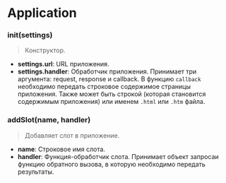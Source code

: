 # Application

### init(settings)
> Конструктор.

* **settings.url**: URL приложения.
* **settings.handler**: Обработчик приложения. Принимает три аргумента: request, response и callback. В функцию `callback` необходимо передать строковое содержимое страницы приложения. Также может быть строкой (которая становится содержимым приложения) или именем `.html` или `.htm` файла.

### addSlot(name, handler)
> Добавляет слот в приложение.

* **name**: Строковое имя слота.
* **handler**: Функция-обработчик слота. Принимает объект запросаи функцию обратного вызова, в которую необходимо передать результаты.